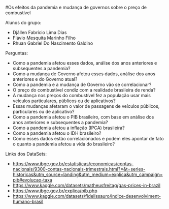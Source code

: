 #Os efeitos da pandemia e mudança de governos sobre o preço de combustível

Alunos do grupo: 
- Djállen Fabrício Lima Dias
- Flávio Mesquita Marinho Filho
- Rhuan Gabriel Do Nascimento Galdino

Perguntas:
- Como a pandemia afetou esses dados, análise dos anos anteriores e subsequentes a pandemia?
- Como a mudança de Governo afetou esses dados, análise dos anos anteriores e do Governo atual?
- Como a pandemia e a mudança de Governo vão se correlacionar?
- O preço do combustível condiz com a realidade brasileira de renda?
- A mudança nos preços do combustível fez a população usar mais veículos particulares, públicos ou de aplicativos?
- Essas mudanças afetaram o valor de passagens de veículos públicos, particulares ou de aplicativo?
- Como a pandemia afetou o PIB brasileiro, com base em análise dos anos anteriores e subsequentes a pandemia?
- Como a pandemia afetou a inflação (IPCA) brasileira?
- Como a pandemia afetou o IDH brasileiro?
- Como esses dados estão correlacionados e podem eles apontar de fato o quanto a pandemia afetou a vida do brasileiro?

Links dos DataSets:
- https://www.ibge.gov.br/estatisticas/economicas/contas-nacionais/9300-contas-nacionais-trimestrais.html?=&t=series-historicas&utm_source=landing&utm_medium=explica&utm_campaign=pib#evolucao-taxa
- https://www.kaggle.com/datasets/matheusfreitag/gas-prices-in-brazil
- https://www.ibge.gov.br/explica/pib.php
- https://www.kaggle.com/datasets/fidelissauro/indice-desenvolviment-humano-brasil
  

